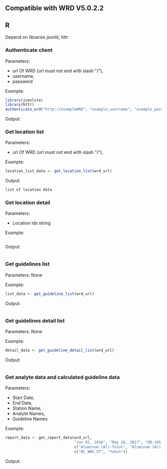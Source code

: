 ## Compatible with WRD V5.0.2.2

## R
Depend on libraries jsonlit, httr
### Authenticate client
Parameters: 
- url Of WRD (url must not end with slash "/"), 
- username, 
- password

Example: 
```R
library(jsonlite)
library(httr)
authenticate_wrd("http://exampleWRD", "example_username", "example_password")
```
Output:

### Get location list
Parameters: 
- url Of WRD (url must not end with slash "/"), 

Example: 
```R
location_list_data <- get_location_list(wrd_url)
```
Output: 
```R
list of location data
```

### Get location detail
Parameters: 
- Location Ids string

Example: 
```R

```
Output: 
```R

```

### Get guidelines list
Parameters: None

Example: 
```R
list_data <- get_guideline_list(wrd_url)
```
Output: 
```R

```

### Get guidelines detail list
Parameters: None

Example: 
```R
detail_data <- get_guideline_detail_list(wrd_url)
```
Output: 
```json

```

### Get analyte data and calculated guideline data
Parameters: 
- Start Date, 
- End Date, 
- Station Name, 
- Analyte Names, 
- Guideline Names

Example: 
```python
report_data <- get_report_data(wrd_url, 
                               "Jan 01, 2016", "May 26, 2017", "DR-195.8", 
                               c("Aluminum (Al)-Total", "Aluminum (Al)-Dissolved"), 
                               c("BC_WWS_ST", "Yukon"))
```
Output: